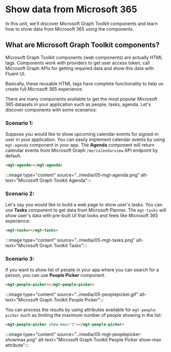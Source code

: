 # Show data from Microsoft 365

In this unit, we'll discover Microsoft Graph Toolkit components and learn how to show data from Microsoft 365 using the components.

## What are Microsoft Graph Toolkit components?

Microsoft Graph Toolkit components (web components) are actually HTML tags. Components work with providers to get user access token, call Microsoft Graph APIs for getting required data and show this data with Fluent UI.

Basically, these reusable HTML tags have complete functionality to help us create full Microsoft 365 experience.

There are many components available to get the most popular Microsoft 365 datasets in your application such as people, tasks, agenda. Let's discover components with some scenarios:

### Scenario 1:

Suppose you would like to show upcoming calendar events for signed-in user in your application. You can easily implement calendar events by using `mgt-agenda` component in your app. The **Agenda** component will return calendar events from Microsoft Graph `/me/calendarview` API endpoint by default.

```html
<mgt-agenda></mgt-agenda>
```

:::image type="content" source="../media/05-mgt-agenda.png" alt-text="Microsoft Graph Toolkit Agenda":::

### Scenario 2:

Let's say you would like to build a web page to show user's tasks. You can use **Tasks** component to get data from Microsoft Planner. The `mgt-tasks` will show user's data with pre-built UI that looks and feels like Microsoft 365 experience:

```html
<mgt-tasks></mgt-tasks>
```

:::image type="content" source="../media/05-mgt-tasks.png" alt-text="Microsoft Graph Toolkit Tasks":::

### Scenario 3:

If you want to show list of people in your app where you can search for a person, you can use **People Picker** component.

```html
<mgt-people-picker></mgt-people-picker>
```

:::image type="content" source="../media/05-peoplepicker.gif" alt-text="Microsoft Graph Toolkit People Picker":::

You can process the results by using attributes available for `mgt-people-picker` such as limiting the maximum number of people showing in the list:

```html
<mgt-people-picker show-max="3"></mgt-people-picker>
```

:::image type="content" source="../media/05-mgt-peoplepicker-showmax.png" alt-text="Microsoft Graph Toolkit People Picker show-max attribute":::